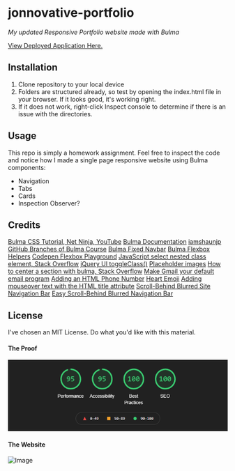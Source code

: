 # jonnovative-portfolio

*My updated Responsive Portfolio website made with Bulma*

[View Deployed Application Here.](https://pythonidaer.github.io/jonnovative-portfolio/)

## Installation
1. Clone repository to your local device
2. Folders are structured already, so test by opening the index.html file in your browser. If it looks good, it's working right.
3. If it does not work, right-click Inspect console to determine if there is an issue with the directories.

## Usage
This repo is simply a homework assignment. Feel free to inspect the code and notice how I made a single page responsive website using Bulma components:
- Navigation
- Tabs
- Cards
- Inspection Observer?
  
## Credits
[Bulma CSS Tutorial, Net Ninja, YouTube](https://www.youtube.com/watch?v=SCSAExGFK1E&list=PL4cUxeGkcC9iXItWKbaQxcyDT1u6E7a8a)
[Bulma Documentation](https://bulma.io/documentation/overview/start/)
[iamshaunjp GitHub Branches of Bulma Course](https://github.com/iamshaunjp/bulma-ui-build/branches/stale)
[Bulma Fixed Navbar](https://bulma.io/documentation/components/navbar/#fixed-navbar)
[Bulma Flexbox Helpers](https://bulma.io/documentation/helpers/flexbox-helpers/)
[Codepen Flexbox Playground](https://codepen.io/enxaneta/full/adLPwv)
[JavaScript select nested class element, Stack Overflow](https://stackoverflow.com/questions/25487402/javascript-select-nested-class-element)
[jQuery UI toggleClass()](https://jqueryui.com/toggleClass/)
[Placeholder images](https://placeholder.com/)
[How to center a section with bulma, Stack Overflow](https://stackoverflow.com/questions/53244082/how-to-center-a-section-with-bulma)
[Make Gmail your default email program](https://support.google.com/a/users/answer/9308783?hl=en)
[Adding an HTML Phone Number](https://www.elegantthemes.com/blog/wordpress/call-link-html-phone-number)
[Heart Emoji](https://emojipedia.org/red-heart/)
[Adding mouseover text with the HTML title attribute](http://sites.cognitivescience.co/knowledgebase/resources/using-google-sites/creating-mouseover-text-with-html)
[Scroll-Behind Blurred Site Navigation Bar](http://thenewcode.com/990/Scroll-Behind-Blurred-Site-Navigation-Bar)
[Easy Scroll-Behind Blurred Navigation Bar](https://codepen.io/dudleystorey/pen/RNMbGG)

  
## License
I've chosen an MIT License. Do what you'd like with this material.

#### The Proof
![Google Lighthouse Perfect Score](Assets/Images/lighthouse.png)

#### The Website
![Image]()
